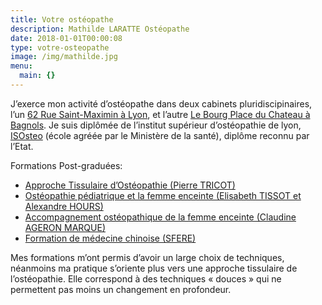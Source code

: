 ```yaml
---
title: Votre ostéopathe
description: Mathilde LARATTE Ostéopathe
date: 2018-01-01T00:00:08
type: votre-osteopathe
image: /img/mathilde.jpg
menu:
  main: {}
---
```


J’exerce mon activité d’ostéopathe dans deux cabinets pluridiscipinaires, l’un [62 Rue Saint-Maximin à Lyon](https://goo.gl/maps/ahg1arnbD5z), et l’autre [Le Bourg Place du Chateau à Bagnols](https://goo.gl/maps/n4VmdNZHmLefef3R6). Je suis diplômée de l’institut supérieur d’ostéopathie de lyon, [ISOsteo](https://www.isosteo.fr/) (école agréée par le Ministère de la santé), diplôme reconnu par l’Etat.

Formations Post-graduées:

- [Approche Tissulaire d’Ostéopathie (Pierre TRICOT)](https://www.approche-tissulaire.fr/)
- [Ostéopathie pédiatrique et la femme enceinte (Elisabeth TISSOT et Alexandre HOURS)](http://www.osteopact.info/)
- [Accompagnement ostéopathique de la femme enceinte (Claudine AGERON MARQUE)](http://www.ageronmarque.fr/stages/accompagnement-osteopathique-de-la-femme-enceinte-niveau-2/)
- [Formation de médecine chinoise (SFERE)](http://www.sferemtc.net/)


Mes formations m’ont permis d’avoir un large choix de techniques, néanmoins ma pratique s’oriente plus vers une approche tissulaire de l’ostéopathie. Elle correspond à des techniques « douces » qui ne permettent pas moins un changement en profondeur.
